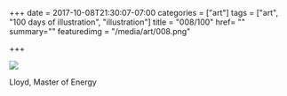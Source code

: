 +++
date = 2017-10-08T21:30:07-07:00
categories = ["art"]
tags = ["art", "100 days of illustration", "illustration"]
title = "008/100"
href= ""
summary=""
featuredimg = "/media/art/008.png"

+++

<img src="/media/art/008.png" />

Lloyd, Master of Energy
